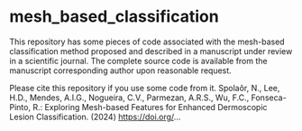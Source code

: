# mesh_based_classification
This repository has some pieces of code associated with the mesh-based classification method proposed and described in a manuscript under review in a scientific journal. The complete source code is available from the manuscript corresponding author upon reasonable request.

Please cite this repository if you use some code from it. Spolaôr, N., Lee, H.D., Mendes, A.I.G., Nogueira, C.V., Parmezan, A.R.S., Wu, F.C., Fonseca-Pinto, R.: Exploring Mesh-based Features for Enhanced Dermoscopic Lesion Classification. (2024) https://doi.org/...
